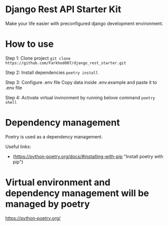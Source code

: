 # Django Rest API Starter Kit
Make your life easier with preconfigured django development environment.

# How to use
Step 1: Clone project
`git clone https://github.com/Farkhod007/django_rest_starter.git`

Step 2: Install dependencies
`poetry install`

Step 3: Configure .env file
Copy data inside .env.example and paste it to .env file

Step 4: Activate virtual invironment by running belove command
`poetry shell`


# Dependency management
Poetry is used as a dependency management. 

Useful links:
- (https://python-poetry.org/docs/#installing-with-pip "Install poetry with pip")


# Virtual environment and dependency management will be managed by poetry

https://python-poetry.org/